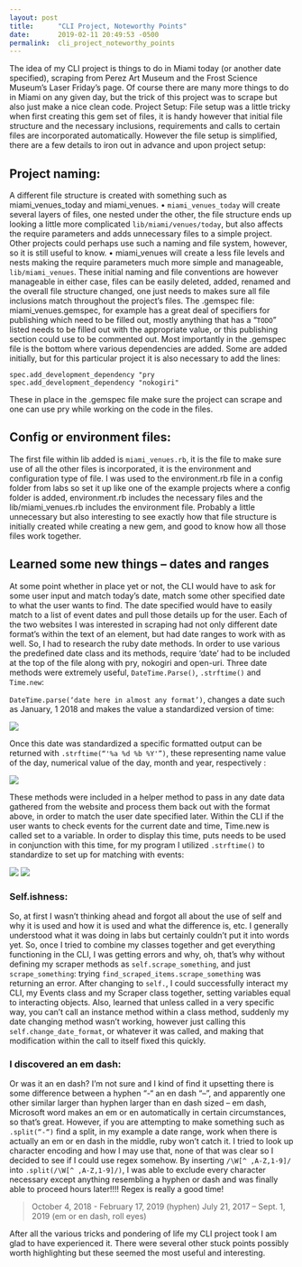 ```yaml
---
layout: post
title:      "CLI Project, Noteworthy Points"
date:       2019-02-11 20:49:53 -0500
permalink:  cli_project_noteworthy_points
---
```



The idea of my CLI project is things to do in Miami today (or another date specified), scraping from Perez Art Museum and the Frost Science Museum’s Laser Friday’s page.  Of course there are many more things to do in Miami on any given day, but the trick of this project was to scrape but also just make a nice clean code.
Project Setup:
File setup was a little tricky when first creating this gem set of files, it is handy however that initial file structure and the necessary inclusions, requirements and calls to certain files are incorporated automatically.  However the file setup is simplified, there are a few details to iron out in advance and upon project setup: 

## Project naming: 

A different file structure is created with something such as miami_venues_today and miami_venues. 
•	`miami_venues_today` will create several layers of files, one nested under the other, the file structure ends up looking a little more complicated `lib/miami/venues/today`, but also affects the require parameters and adds unnecessary files to a simple project.  Other projects could perhaps use such a naming and file system, however, so it is still useful to know. 
•	miami_venues will create a less file levels and nests making the require parameters much more simple and manageable, `lib/miami_venues`. 
These initial naming and file conventions are however manageable in either case, files can be easily deleted, added, renamed and the overall file structure changed, one just needs to makes sure all file inclusions match throughout the project’s files. 
The .gemspec file:
miami_venues.gemspec, for example has a great deal of specifiers for publishing which need to be filled out, mostly anything that has a “`TODO`” listed needs to be filled out with the appropriate value, or this publishing section could use to be commented out. 
Most importantly in the .gemspec file is the bottom where various dependencies are added.  Some are added initially, but for this particular project it is also necessary to add the lines: 

```
spec.add_development_dependency "pry
spec.add_development_dependency "nokogiri"
```

	 
These in place in the .gemspec file make sure the project can scrape and one can use pry while working on the code in the files. 

## Config or environment files:

The first file within lib added is `miami_venues.rb`, it is the file to make sure use of all the other files is incorporated, it is the environment and configuration type of file.  I was used to the environment.rb file in a config folder from labs so set it up like one of the example projects where a config folder is added, environment.rb includes the necessary files and the lib/miami_venues.rb includes the environment file.  Probably a little unnecessary but also interesting to see exactly how that file structure is initially created while creating a new gem, and good to know how all those files work together.

## Learned some new things – dates and ranges

At some point whether in place yet or not, the CLI would have to ask for some user input and match today’s date, match some other specified date to what the user wants to find.  The date specified would have to easily match to a list of event dates and pull those details up for the user.  Each of the two websites I was interested in scraping had not only different date format’s within the text of an element, but had date ranges to work with as well.  So, I had to research the ruby date methods.  In order to use various the predefined date class and its methods, require ‘date’ had to be included at the top of the file along with pry, nokogiri and open-uri.  Three date methods were extremely useful, `DateTime.Parse()`, `.strftime()` and `Time.new`:

`DateTime.parse(‘date here in almost any format’)`, changes a date such as January, 1 2018 and makes the value a standardized version of time: 

![](https://i.imgur.com/4Tki4Ww.jpg/)
	
Once this date was standardized a specific formatted output can be returned with `.strftime(“'%a %d %b %Y'”)`, these representing name value of the day, numerical value of the day, month and year, respectively : 

![](https://i.imgur.com/40DVLJ7.jpg)
	
These methods were included in a helper method to pass in any date data gathered from the website and process them back out with the format above, in order to match the user date specified later.
Within the CLI if the user wants to check events for the current date and time, Time.new is called set to a variable.  In order to display this time, puts needs to be used in conjunction with this time, for my program I utilized `.strftime()` to standardize to set up for matching with events:

![](https://i.imgur.com/1SFcCVD.jpg)
![](https://i.imgur.com/5TW5UGL.jpg)

### Self.ishness: 

So, at first I wasn’t thinking ahead and forgot all about the use of self and why it is used and how it is used and what the difference is, etc.  I generally understood what it was doing in labs but certainly couldn’t put it into words yet.  So, once I tried to combine my classes together and get everything functioning in the CLI, I was getting errors and why, oh, that’s why without defining my scraper methods as `self.scrape_something`, and just `scrape_something`: trying `find_scraped_items.scrape_something` was returning an error.  After changing to `self.`, I could successfully interact my CLI, my Events class and my Scraper class together, setting variables equal to interacting objects.  Also, learned that unless called in a very specific way, you can’t call an instance method within a class method, suddenly my date changing method wasn’t working, however just calling this `self.change_date_format`, or whatever it was called, and making that modification within the call to itself fixed this quickly.

### I discovered an em dash:

Or was it an en dash?  I’m not sure and I kind of find it upsetting there is some difference between a hyphen “-“ an en dash “–”, and apparently one other similar larger than hyphen larger than en dash sized – em dash, Microsoft word makes an em or en automatically in certain circumstances, so that’s great.  However, if you are attempting to make something such as `.split(“-“)` find a split, in my example a date range, work when there is actually an em or en dash in the middle, ruby won’t catch it.  I tried to look up character encoding and how I may use that, none of that was clear so I decided to see if I could use regex somehow.  By inserting `/\W[^ ,A-Z,1-9]/ ` into `.split(/\W[^ ,A-Z,1-9]/)`, I was able to exclude every character necessary except anything resembling a hyphen or dash and was finally able to proceed hours later!!!!  Regex is really a good time!

> October 4, 2018 - February 17, 2019 (hyphen)         July 21, 2017 – Sept. 1, 2019 (em or en dash, roll eyes)                     

After all the various tricks and pondering of life my CLI project took I am glad to have experienced it.  There were several other stuck points possibly worth highlighting but these seemed the most useful and interesting.








	

